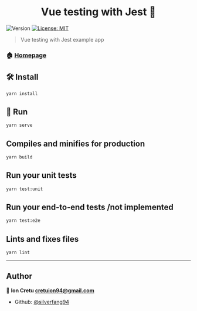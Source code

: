 <h1 align="center">Vue testing with Jest 🧪</h1>
<p>
  <img alt="Version" src="https://img.shields.io/badge/version-0.1.0-blue.svg?cacheSeconds=2592000" />
  <a href="#" target="_blank">
    <img alt="License: MIT" src="https://img.shields.io/badge/License-MIT-yellow.svg" />
  </a>
</p>

> Vue testing with Jest example app

### 🏠 [Homepage](https://github.com/silverfang94/node-experiments/vue-testing)

## 🛠️ Install

```sh
yarn install
```

## 🚗 Run

```sh
yarn serve
```

## Compiles and minifies for production

```sh
yarn build
```

## Run your unit tests

```sh
yarn test:unit
```

## Run your end-to-end tests /not implemented

```sh
yarn test:e2e
```

## Lints and fixes files

```sh
yarn lint
```

---

## Author

👨 **Ion Cretu <cretuion94@gmail.com>**

- Github: [@silverfang94](https://github.com/silverfang94)

